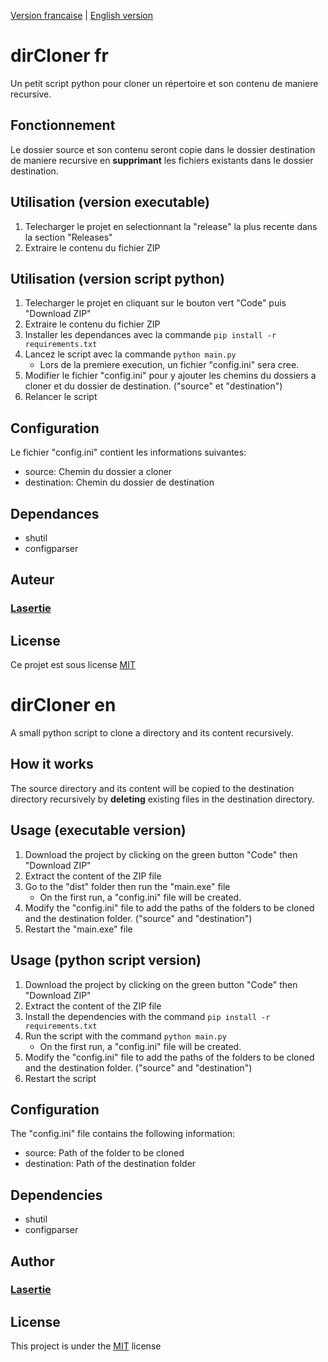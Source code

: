 [Version francaise](#dircloner-fr) | [English version](#dircloner-en)
# dirCloner fr
Un petit script python pour cloner un répertoire et son contenu de maniere recursive.

## Fonctionnement
Le dossier source et son contenu seront copie dans le dossier destination de maniere recursive en __**supprimant**__ les fichiers existants dans le dossier destination.

## Utilisation (version executable)
1. Telecharger le projet en selectionnant la "release" la plus recente dans la section "Releases"
2. Extraire le contenu du fichier ZIP


## Utilisation (version script python)
1. Telecharger le projet en cliquant sur le bouton vert "Code" puis "Download ZIP"
2. Extraire le contenu du fichier ZIP
3. Installer les dependances avec la commande `pip install -r requirements.txt`
4. Lancez le script avec la commande `python main.py`
    * Lors de la premiere execution, un fichier "config.ini" sera cree.
5. Modifier le fichier "config.ini" pour y ajouter les chemins du dossiers a cloner et du dossier de destination. ("source" et "destination")
6. Relancer le script

## Configuration
Le fichier "config.ini" contient les informations suivantes:
* source: Chemin du dossier a cloner
* destination: Chemin du dossier de destination

## Dependances
* shutil
* configparser

## Auteur
### [Lasertie](https://github.com/Lasertie)

## License
Ce projet est sous license [MIT](https://choosealicense.com/licenses/mit/)


# dirCloner en
A small python script to clone a directory and its content recursively.

## How it works
The source directory and its content will be copied to the destination directory recursively by __**deleting**__ existing files in the destination directory.

## Usage (executable version)
1. Download the project by clicking on the green button "Code" then "Download ZIP"
2. Extract the content of the ZIP file
3. Go to the "dist" folder then run the "main.exe" file
    * On the first run, a "config.ini" file will be created.
4. Modify the "config.ini" file to add the paths of the folders to be cloned and the destination folder. ("source" and "destination")
5. Restart the "main.exe" file

## Usage (python script version)
1. Download the project by clicking on the green button "Code" then "Download ZIP"
2. Extract the content of the ZIP file
3. Install the dependencies with the command `pip install -r requirements.txt`
4. Run the script with the command `python main.py`
    * On the first run, a "config.ini" file will be created.
5. Modify the "config.ini" file to add the paths of the folders to be cloned and the destination folder. ("source" and "destination")
6. Restart the script

## Configuration
The "config.ini" file contains the following information:
* source: Path of the folder to be cloned
* destination: Path of the destination folder

## Dependencies
* shutil
* configparser

## Author
### [Lasertie](github.com/Lasertie)

## License
This project is under the [MIT](https://choosealicense.com/licenses/mit/) license
